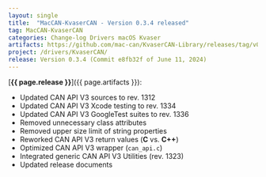 ```yaml
---
layout: single
title:  "MacCAN-KvaserCAN - Version 0.3.4 released"
tag: MacCAN-KvaserCAN
categories: Change-log Drivers macOS Kvaser
artifacts: https://github.com/mac-can/KvaserCAN-Library/releases/tag/v0.3.4
project: /drivers/KvaserCAN/
release: Version 0.3.4 (Commit e8fb32f of June 11, 2024)
---
```

[**{{ page.release }}**]({{ page.artifacts }}):

- Updated CAN API V3 sources to rev. 1312 
- Updated CAN API V3 Xcode testing to rev. 1334 
- Updated CAN API V3 GoogleTest suites to rev. 1336
- Removed unnecessary class attributes 
- Removed upper size limit of string properties
- Reworked CAN API V3 return values (**C** vs. **C++**)
- Optimized CAN API V3 wrapper (`can_api.c`)
- Integrated generic CAN API V3 Utilities (rev. 1323)
- Updated release documents 
